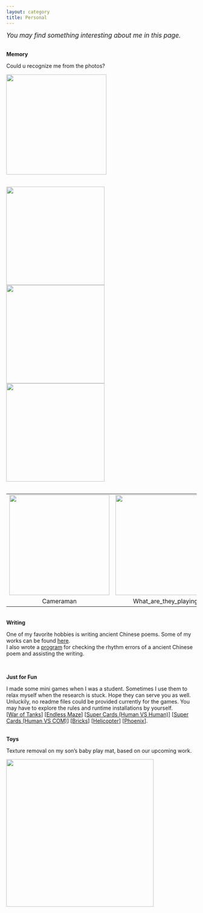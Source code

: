 ```yaml
---
layout: category
title: Personal
---
```

<script src="https://cdn.staticfile.org/jquery/1.12.4/jquery.min.js"></script><!--引入jquery-->
<style>
p.ex1 {margin-bottom:0.2cm}
</style>
<p><t1><big><em> You may find something interesting about me in this page.</em></big></t1></p>
<br>
<t-half><strong>Memory</strong></t-half>
<p class="ex1"><t1>Could u recognize me from the photos?</t1></p>
<p>
<table border="0">
<tbody>
<tr>
<img src="https://csyhquan.github.io/images/The_first_Guangzhou_Elite_Project.jpg" alt="" height="265" class="pimg"/>
</tr>
</tbody>
</table>
<table border="0">
<tbody>
<tr>
<img src="https://csyhquan.github.io/images/Pearl_River(2020.11.19).jpg" alt="" height="260" class="pimg"/>
<img src="https://csyhquan.github.io/images/personal_1.png" alt="" height="260" class="pimg"/>
<img src="https://csyhquan.github.io/images/personal_2.png" alt="" height="260" class="pimg"/>
</tr>
</tbody>
</table>

<table border="0">
<tbody>
<tr>
<td height="265">
<img src="https://csyhquan.github.io/images/Cameraman.jpg" alt="" height="265" class="pimg"/>

</td>
<td height="265">
<img src="https://csyhquan.github.io/images/What_are_they_playing.jpg" alt="" height="265" class="pimg"/>

</td>

</tr>
<tr>
<td style="text-align : center">
Cameraman
</td>
<td style="text-align : center">What_are_they_playing
</td>
</tr>
</tbody>
</table>

</p>
<br>
<t-half><strong>Writing</strong></t-half>
<p><t1>One of my favorite hobbies is writing ancient Chinese poems. Some of my works can be found <a href="https://csyhquan.github.io/category/poem/poem.html">here</a>. <br />I also wrote a <a href="https://github.com/csyhquan/csyhquan.github.io/raw/master/category/poem/PoemAssist.rar">program</a> for checking the rhythm errors of a ancient Chinese poem and assisting the writing.</t1></p>
<br>

<t-half><strong>Just for Fun</strong></t-half>
<p><t1>I made some mini games when I was a student. Sometimes I use them to relax myself when the research is stuck. Hope they can serve you as well. <br />Unluckily, no readme files could be provided currently for the games. You may have to explore the rules and runtime installations by yourself.<br>
[<a href="https://github.com/csyhquan/csyhquan.github.io/raw/master/games/War%20of%20Tank.rar">War of Tanks</a>] [<a href="https://github.com/csyhquan/csyhquan.github.io/raw/master/games/EndlessMaze.rar">Endless Maze</a>] [<a href="https://github.com/csyhquan/csyhquan.github.io/raw/master/games/SuperCards_HvsH.rar">Super Cards (Human VS Human)</a>] [<a href="https://github.com/csyhquan/csyhquan.github.io/raw/master/games/SuperCards_HvsC.rar">Super Cards (Human VS COM)</a>] [<a href="https://github.com/csyhquan/csyhquan.github.io/raw/master/games/Bricks.rar">Bricks</a>] [<a href="https://github.com/csyhquan/csyhquan.github.io/raw/master/games/Helicopter.rar">Helicopter</a>] [<a href="https://github.com/csyhquan/csyhquan.github.io/raw/master/games/Phoenix.rar">Phoenix</a>].
</t1></p>
<br>
<t-half><strong>Toys</strong></t-half>
<p class="ex1">
<t1>Texture removal on my son’s baby play mat, based on our upcoming work.</t1></p>
<p>
<img src="https://csyhquan.github.io/images/personal_3.png" alt="" height="390" class="pimg"/>
</p>
<!--Jquery代码，用于放大图片-->
<div id="outerdiv" style="position:fixed;top:0;left:0;background:rgba(0,0,0,0.7);z-index:2000;width:100%;height:100%;display:none;">
	<!-- 放大后的图片 -->
	<div id="innerdiv" style="position:absolute;z-index: 2000">
		<img id="bigimg" style="border:0px solid #fff;" src="" />
	</div>
</div>
<script>
    // 图片点击事件
	$('.pimg').click(function () {
		enlarge(this);
	})

	// 图片放大函数
	function enlarge(obj) {

		var _this = $(obj);
		imgShow("#outerdiv", "#innerdiv", "#bigimg", _this);


		function imgShow(outerdiv, innerdiv, bigimg, _this) {
			var src = _this.attr("src"); //获取当前点击的pimg元素中的src属性  
			$(bigimg).attr("src", src); //设置#bigimg元素的src属性  

			/*获取当前点击图片的真实大小，并显示弹出层及大图*/
			$("<img/>").attr("src", src).load(function () {
				var windowW = $(window).width(); //获取当前窗口宽度  
				var windowH = $(window).height(); //获取当前窗口高度  
				var realWidth = this.width; //获取图片真实宽度  
				var realHeight = this.height; //获取图片真实高度  
				var imgWidth, imgHeight;
				var scale = 0.8; //缩放尺寸，当图片真实宽度和高度大于窗口宽度和高度时进行缩放  

				if (realHeight > windowH * scale) { //判断图片高度  
					imgHeight = windowH * scale; //如大于窗口高度，图片高度进行缩放  
					imgWidth = imgHeight / realHeight * realWidth; //等比例缩放宽度  
					if (imgWidth > windowW * scale) { //如宽度扔大于窗口宽度  
						imgWidth = windowW * scale; //再对宽度进行缩放  
					}
				} else if (realWidth > windowW * scale) { //如图片高度合适，判断图片宽度  
					imgWidth = windowW * scale; //如大于窗口宽度，图片宽度进行缩放  
					imgHeight = imgWidth / realWidth * realHeight; //等比例缩放高度  
				} else { //如果图片真实高度和宽度都符合要求，高宽不变  
					imgWidth = realWidth;
					imgHeight = realHeight;
				}
				$(bigimg).css("width", imgWidth); //以最终的宽度对图片缩放  

				var w = (windowW - imgWidth) / 2; //计算图片与窗口左边距  
				var h = (windowH - imgHeight) / 2; //计算图片与窗口上边距  
				$(innerdiv).css({
					"top": h,
					"left": w
				}); //设置#innerdiv的top和left属性  
				$(outerdiv).fadeIn("fast"); //淡入显示#outerdiv及.pimg  
			});

			$(outerdiv).click(function () { //再次点击淡出消失弹出层  
				$(this).fadeOut("fast");
			});
		}
	}
</script>